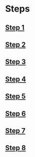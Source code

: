 # Steps
## [Step 1](step_1.html)
## [Step 2](step_2.html)
## [Step 3](step_3.html)
## [Step 4](step_4.html)
## [Step 5](step_5.html)
## [Step 6](step_6.html)
## [Step 7](step_7.html)
## [Step 8](step_8.html)
